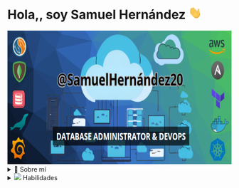 <h1> Hola,, soy Samuel Hernández <img src="https://raw.githubusercontent.com/ABSphreak/ABSphreak/master/gifs/Hi.gif" width="30px"> </h1>


<img src="images/Presentacion_GitHub.png" width="600" height="300" /> 

<details>
<summary> 🧮 Sobre mí </summary>
</details>

<details>
<summary> <img src = "https://media2.giphy.com/media/QssGEmpkyEOhBCb7e1/giphy.gif?cid=ecf05e47a0n3gi1bfqntqmob8g9aid1oyj2wr3ds3mg700bl&rid=giphy.gif" width = 12px>  Habilidades </summary>
</details>


